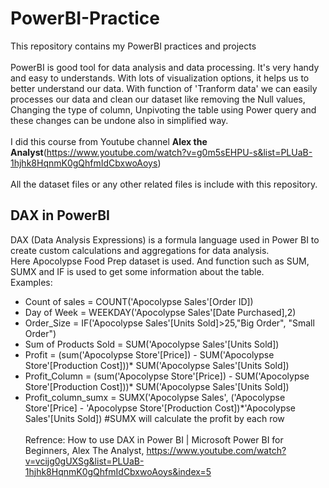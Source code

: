 # PowerBI-Practice
This repository contains my PowerBI practices and projects</br></br>
PowerBI is good tool for data analysis and data processing. It's very handy and easy to understands. With lots of visualization options, it helps us to better understand our data. With function of 'Tranform data' we can easily processes our data and clean our dataset like removing the Null values, Changing the type of column, Unpivoting the table using Power query and these changes can be undone also in simplified way.</br></br>
I did this course from Youtube channel **Alex the Analyst**(https://www.youtube.com/watch?v=g0m5sEHPU-s&list=PLUaB-1hjhk8HqnmK0gQhfmIdCbxwoAoys)</br></br>
All the dataset files or any other related files is include with this repository.

## DAX in PowerBI
DAX (Data Analysis Expressions) is a formula language used in Power BI to create custom calculations and aggregations for data analysis. </br>
Here Apocolypse Food Prep dataset is used. And function such as SUM, SUMX and IF is used to get some information about the table.</br>
Examples:
- Count of sales = COUNT('Apocolypse Sales'[Order ID])
- Day of Week = WEEKDAY('Apocolypse Sales'[Date Purchased],2)
- Order_Size = IF('Apocolypse Sales'[Units Sold]>25,"Big Order", "Small Order")
- Sum of Products Sold = SUM('Apocolypse Sales'[Units Sold])
- Profit = (sum('Apocolypse Store'[Price]) - SUM('Apocolypse Store'[Production Cost]))* SUM('Apocolypse Sales'[Units Sold])
- Profit_Column = (sum('Apocolypse Store'[Price]) - SUM('Apocolypse Store'[Production Cost]))* SUM('Apocolypse Sales'[Units Sold])
- Profit_column_sumx = SUMX('Apocolypse Sales', ('Apocolypse Store'[Price] - 'Apocolypse Store'[Production Cost])*'Apocolypse Sales'[Units Sold]) #SUMX will calculate the profit by each row</br></br>
Refrence: How to use DAX in Power BI | Microsoft Power BI for Beginners, Alex The Analyst, https://www.youtube.com/watch?v=vcijg0gUXSg&list=PLUaB-1hjhk8HqnmK0gQhfmIdCbxwoAoys&index=5

